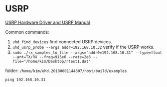 USRP 
=========

[USRP Hardware Driver and USRP Manual](https://files.ettus.com/manual/page_usrp_x3x0.html)


Common commands:


1. `uhd_find_devices` find connected USRP devices.
2. `uhd_usrp_probe --args addr=192.168.10.32` verify if the USRP works.
3. `sudo ./rx_samples_to_file --args="addr0=192.168.10.31" --type=float --ant=TX/RX --freq=915e6 --rate=2e6 --file="/home/kim/Desktop/rtest1.dat"`


folder: `/home/kim/uhd.20180601144807/host/build/examples`

```
ping 192.168.10.31

```